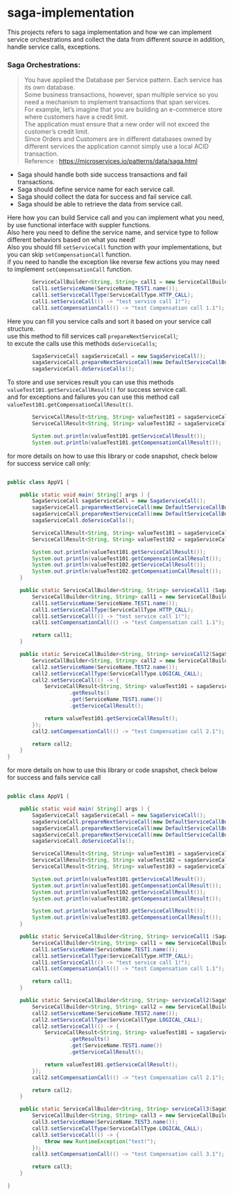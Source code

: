 # saga-implementation

This projects refers to saga implementation and how we can implement service orchestrations and collect the data from different source in addition, 
handle service calls, exceptions.


### Saga Orchestrations:

> You have applied the Database per Service pattern. Each service has its own database. <br>
Some business transactions, however, span multiple service so you need a mechanism to implement transactions that span services. <br> 
For example, let’s imagine that you are building an e-commerce store where customers have a credit limit. <br>
The application must ensure that a new order will not exceed the customer’s credit limit. <br>
Since Orders and Customers are in different databases owned by different services the application cannot simply use a local ACID transaction. <br>
Reference : https://microservices.io/patterns/data/saga.html 

- Saga should handle both side success transactions and fail transactions.
- Saga should define service name for each service call. 
- Saga should collect the data for success and fail service call.
- Saga should be able to retrieve the data from service call.


Here how you can build Service call and you can implement what you need, by use functional interface with suppler functions. <br>
Also here you need to define the service name, and service type to follow different behaviors based on what you need! <br>
Also you should fill `setServiceCall` function with your implementations, but you can skip `setCompensationCall` function. <br>
if you need to handle the exception like reverse few actions you may need to implement `setCompensationCall` function.
```java
        ServiceCallBuilder<String, String> call1 = new ServiceCallBuilder<>();
        call1.setServiceName(ServiceName.TEST1.name());
        call1.setServiceCallType(ServiceCallType.HTTP_CALL);
        call1.setServiceCall(() -> "test service call 1!");
        call1.setCompensationCall(() -> "test Compensation call 1.1");
```

Here you can fill you service calls and sort it based on your service call structure. <br>
use this method to fill services call `prepareNextServiceCall`; <br>
to excute the calls use this methods `doServiceCalls`;
```java
        SagaServiceCall sagaServiceCall = new SagaServiceCall();
        sagaServiceCall.prepareNextServiceCall(new DefaultServiceCallBuilder(call1));
        sagaServiceCall.doServiceCalls();
```

To store and use services result you can use this methods `valueTest101.getServiceCallResult()` for success service call. <br>
and for exceptions and failures you can use this method call `valueTest101.getCompensationCallResult()`.
```java
        ServiceCallResult<String, String> valueTest101 = sagaServiceCall.getResults().get(ServiceName.TEST1.name()).getServiceCallResult();
        ServiceCallResult<String, String> valueTest102 = sagaServiceCall.getResults().get(ServiceName.TEST2.name()).getServiceCallResult();

        System.out.println(valueTest101.getServiceCallResult());
        System.out.println(valueTest101.getCompensationCallResult()); 
```

for more details on how to use this library or code snapshot, check below for success service call only: 
```java

public class AppV1 {

    public static void main( String[] args ) {
        SagaServiceCall sagaServiceCall = new SagaServiceCall();
        sagaServiceCall.prepareNextServiceCall(new DefaultServiceCallBuilder(serviceCall1(sagaServiceCall)));
        sagaServiceCall.prepareNextServiceCall(new DefaultServiceCallBuilder(serviceCall2(sagaServiceCall)));
        sagaServiceCall.doServiceCalls();

        ServiceCallResult<String, String> valueTest101 = sagaServiceCall.getResults().get(ServiceName.TEST1.name()).getServiceCallResult();
        ServiceCallResult<String, String> valueTest102 = sagaServiceCall.getResults().get(ServiceName.TEST2.name()).getServiceCallResult();

        System.out.println(valueTest101.getServiceCallResult());
        System.out.println(valueTest101.getCompensationCallResult());
        System.out.println(valueTest102.getServiceCallResult());
        System.out.println(valueTest102.getCompensationCallResult());
    }

    public static ServiceCallBuilder<String, String> serviceCall1 (SagaServiceCall sagaServiceCall) {
        ServiceCallBuilder<String, String> call1 = new ServiceCallBuilder<>();
        call1.setServiceName(ServiceName.TEST1.name());
        call1.setServiceCallType(ServiceCallType.HTTP_CALL);
        call1.setServiceCall(() -> "test service call 1!");
        call1.setCompensationCall(() -> "test Compensation call 1.1");

        return call1;
    }

    public static ServiceCallBuilder<String, String> serviceCall2(SagaServiceCall sagaServiceCall) {
        ServiceCallBuilder<String, String> call2 = new ServiceCallBuilder<>();
        call2.setServiceName(ServiceName.TEST2.name());
        call2.setServiceCallType(ServiceCallType.LOGICAL_CALL);
        call2.setServiceCall(() -> {
            ServiceCallResult<String, String> valueTest101 = sagaServiceCall
                    .getResults()
                    .get(ServiceName.TEST1.name())
                    .getServiceCallResult();

            return valueTest101.getServiceCallResult();
        });
        call2.setCompensationCall(() -> "test Compensation call 2.1");

        return call2;
    }
}

```


for more details on how to use this library or code snapshot, check below for success and fails service call 
```java

public class AppV1 {

    public static void main( String[] args ) {
        SagaServiceCall sagaServiceCall = new SagaServiceCall();
        sagaServiceCall.prepareNextServiceCall(new DefaultServiceCallBuilder(serviceCall1(sagaServiceCall)));
        sagaServiceCall.prepareNextServiceCall(new DefaultServiceCallBuilder(serviceCall2(sagaServiceCall)));
        sagaServiceCall.prepareNextServiceCall(new DefaultServiceCallBuilder(serviceCall3(sagaServiceCall)));
        sagaServiceCall.doServiceCalls();

        ServiceCallResult<String, String> valueTest101 = sagaServiceCall.getResults(ServiceName.TEST1.name()).getServiceCallResult();
        ServiceCallResult<String, String> valueTest102 = sagaServiceCall.getResults(ServiceName.TEST2.name()).getServiceCallResult();
        ServiceCallResult<String, String> valueTest103 = sagaServiceCall.getResults(ServiceName.TEST3.name()).getServiceCallResult();

        System.out.println(valueTest101.getServiceCallResult());
        System.out.println(valueTest101.getCompensationCallResult());
        System.out.println(valueTest102.getServiceCallResult());
        System.out.println(valueTest102.getCompensationCallResult());

        System.out.println(valueTest103.getServiceCallResult());
        System.out.println(valueTest103.getCompensationCallResult());
    }

    public static ServiceCallBuilder<String, String> serviceCall1 (SagaServiceCall sagaServiceCall) {
        ServiceCallBuilder<String, String> call1 = new ServiceCallBuilder<>();
        call1.setServiceName(ServiceName.TEST1.name());
        call1.setServiceCallType(ServiceCallType.HTTP_CALL);
        call1.setServiceCall(() -> "test service call 1!");
        call1.setCompensationCall(() -> "test Compensation call 1.1");

        return call1;
    }

    public static ServiceCallBuilder<String, String> serviceCall2(SagaServiceCall sagaServiceCall) {
        ServiceCallBuilder<String, String> call2 = new ServiceCallBuilder<>();
        call2.setServiceName(ServiceName.TEST2.name());
        call2.setServiceCallType(ServiceCallType.LOGICAL_CALL);
        call2.setServiceCall(() -> {
            ServiceCallResult<String, String> valueTest101 = sagaServiceCall
                    .getResults()
                    .get(ServiceName.TEST1.name())
                    .getServiceCallResult();

            return valueTest101.getServiceCallResult();
        });
        call2.setCompensationCall(() -> "test Compensation call 2.1");

        return call2;
    }

    public static ServiceCallBuilder<String, String> serviceCall3(SagaServiceCall sagaServiceCall) {
        ServiceCallBuilder<String, String> call3 = new ServiceCallBuilder<>();
        call3.setServiceName(ServiceName.TEST3.name());
        call3.setServiceCallType(ServiceCallType.LOGICAL_CALL);
        call3.setServiceCall(() -> {
            throw new RuntimeException("test!");
        });
        call3.setCompensationCall(() -> "test Compensation call 3.1");

        return call3;
    }

}
```


